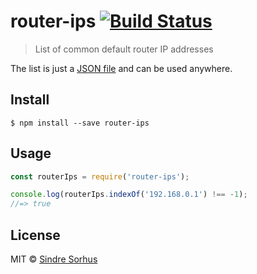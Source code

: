 # router-ips [![Build Status](https://travis-ci.org/sindresorhus/router-ips.svg?branch=master)](https://travis-ci.org/sindresorhus/router-ips)

> List of common default router IP addresses

The list is just a [JSON file](router-ips.json) and can be used anywhere.


## Install

```
$ npm install --save router-ips
```


## Usage

```js
const routerIps = require('router-ips');

console.log(routerIps.indexOf('192.168.0.1') !== -1);
//=> true
```


## License

MIT © [Sindre Sorhus](http://sindresorhus.com)
